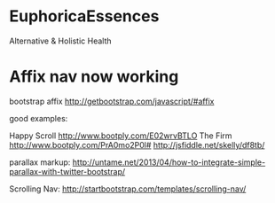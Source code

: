EuphoricaEssences
=================
Alternative & Holistic Health

Affix nav now working 
=====================
bootstrap affix http://getbootstrap.com/javascript/#affix

good examples:

Happy Scroll http://www.bootply.com/E02wrvBTLO
The Firm http://www.bootply.com/PrA0mo2P0l#
http://jsfiddle.net/skelly/df8tb/

parallax markup: 
http://untame.net/2013/04/how-to-integrate-simple-parallax-with-twitter-bootstrap/

Scrolling Nav:
http://startbootstrap.com/templates/scrolling-nav/